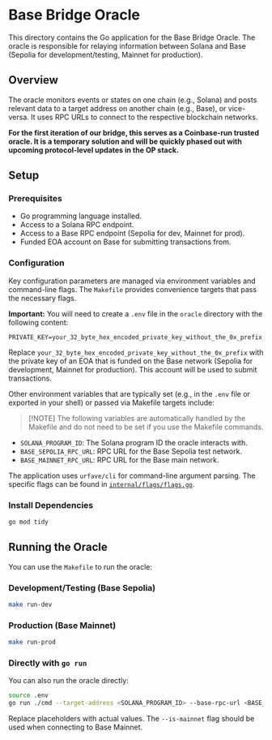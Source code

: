 # Base Bridge Oracle

This directory contains the Go application for the Base Bridge Oracle. The oracle is responsible for relaying information between Solana and Base (Sepolia for development/testing, Mainnet for production).

## Overview

The oracle monitors events or states on one chain (e.g., Solana) and posts relevant data to a target address on another chain (e.g., Base), or vice-versa. It uses RPC URLs to connect to the respective blockchain networks.

**For the first iteration of our bridge, this serves as a Coinbase-run trusted oracle. It is a temporary solution and will be quickly phased out with upcoming protocol-level updates in the OP stack.**

## Setup

### Prerequisites

- Go programming language installed.
- Access to a Solana RPC endpoint.
- Access to a Base RPC endpoint (Sepolia for dev, Mainnet for prod).
- Funded EOA account on Base for submitting transactions from.

### Configuration

Key configuration parameters are managed via environment variables and command-line flags. The `Makefile` provides convenience targets that pass the necessary flags.

**Important:** You will need to create a `.env` file in the `oracle` directory with the following content:

```env
PRIVATE_KEY=your_32_byte_hex_encoded_private_key_without_the_0x_prefix
```

Replace `your_32_byte_hex_encoded_private_key_without_the_0x_prefix` with the private key of an EOA that is funded on the Base network (Sepolia for development, Mainnet for production). This account will be used to submit transactions.

Other environment variables that are typically set (e.g., in the `.env` file or exported in your shell) or passed via Makefile targets include:

> [!NOTE] The following variables are automatically handled by the Makefile and do not need to be set if you use the Makefile commands.

- `SOLANA_PROGRAM_ID`: The Solana program ID the oracle interacts with.
- `BASE_SEPOLIA_RPC_URL`: RPC URL for the Base Sepolia test network.
- `BASE_MAINNET_RPC_URL`: RPC URL for the Base main network.

The application uses `urfave/cli` for command-line argument parsing. The specific flags can be found in [`internal/flags/flags.go`](./internal/flags/flags.go).

### Install Dependencies

```bash
go mod tidy
```

## Running the Oracle

You can use the `Makefile` to run the oracle:

### Development/Testing (Base Sepolia)

```bash
make run-dev
```

### Production (Base Mainnet)

```bash
make run-prod
```

### Directly with `go run`

You can also run the oracle directly:

```bash
source .env
go run ./cmd --target-address <SOLANA_PROGRAM_ID> --base-rpc-url <BASE_RPC_URL> [--is-mainnet]
```

Replace placeholders with actual values. The `--is-mainnet` flag should be used when connecting to Base Mainnet.
